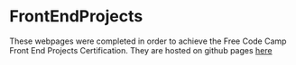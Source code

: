 # FrontEndProjects
These webpages were completed in order to achieve the Free Code Camp Front End Projects Certification. They are hosted on github pages [here](https://qigongcoder.github.io/FrontEndProjects/ "Front End Projects")
